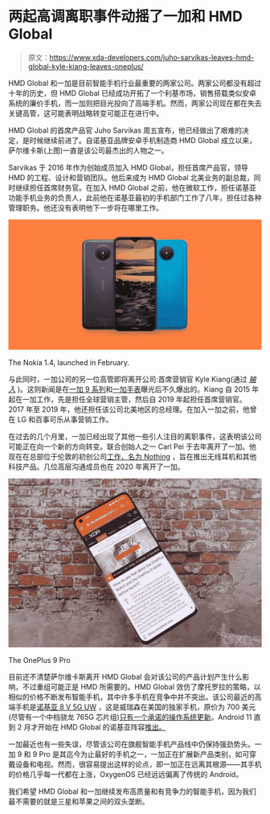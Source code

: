 # 两起高调离职事件动摇了一加和 HMD Global

> 原文：<https://www.xda-developers.com/juho-sarvikas-leaves-hmd-global-kyle-kiang-leaves-oneplus/>

HMD Global 和一加是目前智能手机行业最重要的两家公司。两家公司都没有超过十年的历史，但 HMD Global 已经成功开拓了一个利基市场，销售搭载类似安卓系统的廉价手机，而一加则把目光投向了高端手机。然而，两家公司现在都在失去关键高管，这可能表明战略转变可能正在进行中。

HMD Global 的首席产品官 Juho Sarvikas 周五宣布，他已经做出了艰难的决定，是时候继续前进了。自诺基亚品牌安卓手机制造商 HMD Global 成立以来，萨尔维卡斯(上图)一直是该公司最杰出的人物之一。

Sarvikas 于 2016 年作为创始成员加入 HMD Global，担任首席产品官，领导 HMD 的工程、设计和营销团队。他后来成为 HMD Global 北美业务的副总裁，同时继续担任首席财务官。在加入 HMD Global 之前，他在微软工作，担任诺基亚功能手机业务的负责人，此前他在诺基亚最初的手机部门工作了八年，担任过各种管理职务。他还没有表明他下一步将在哪里工作。

 <picture>![Nokia 1.4](img/437026307291d20432b5eff83f12e744.png)</picture> 

The Nokia 1.4, launched in February.

与此同时，一加公司的另一位高管即将离开公司:首席营销官 Kyle Kiang(通过 [*输入*](https://www.inputmag.com/tech/oneplus-cmo-kyle-kiang-is-leaving-company-in-a-few-weeks) )。这则新闻是在[一加 9 系列](https://www.xda-developers.com/oneplus-9/)和[一加手表](https://www.xda-developers.com/oneplus-watch-launch/)曝光后不久爆出的。Kiang 自 2015 年起在一加工作，先是担任全球营销主管，然后自 2019 年起担任首席营销官。2017 年至 2019 年，他还担任该公司北美地区的总经理。在加入一加之前，他曾在 LG 和百事可乐从事营销工作。

在过去的几个月里，一加已经出现了其他一些引人注目的离职事件，这表明该公司可能正在向一个新的方向转变。联合创始人之一 Carl Pei 于去年离开了一加。他现在在总部位于伦敦的初创公司[工作，名为 Nothing](https://www.xda-developers.com/nothing-to-launch-wireless-headphones-this-summer/) ，旨在推出无线耳机和其他科技产品。几位高层沟通成员也在 2020 年离开了一加。

 <picture>![OnePlus 9 Pro display](img/587f37e26e23c27b5110a3d99d8235fc.png)</picture> 

The OnePlus 9 Pro

目前还不清楚萨尔维卡斯离开 HMD Global 会对该公司的产品计划产生什么影响，不过重组可能正是 HMD 所需要的。HMD Global 效仿了摩托罗拉的策略，以相似的价格不断发布智能手机，其中许多手机在竞争中并不突出。该公司最近的高端手机是[诺基亚 8 V 5G UW](https://www.xda-developers.com/nokia-8-v-5g-uw-verizon-launch/) ，这是威瑞森在美国的独家手机，原价为 700 美元(尽管有一个中档骁龙 765G 芯片组)[只有一个承诺的操作系统更新](https://www.androidpolice.com/2020/11/12/nokia-8-v-5g-uw-review/#:~:text=HMD%20Global%20confirmed)。Android 11 直到 2 月才开始在 HMD Global 的诺基亚阵容[推出。](https://www.xda-developers.com/nokia-8-3-5g-stable-android-11-update/)

一加最近也有一些失误，尽管该公司在旗舰智能手机产品线中仍保持强劲势头。一加 9 和 9 Pro 是其迄今为止最好的手机之一，一加正在扩展新产品类别，如可穿戴设备和电视。然而，很容易提出这样的论点，即一加正在远离其根源——其手机的价格几乎每一代都在上涨，OxygenOS 已经远远偏离了传统的 Android。

我们希望 HMD Global 和一加继续发布高质量和有竞争力的智能手机，因为我们最不需要的就是三星和苹果之间的双头垄断。